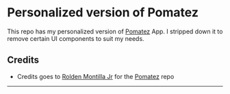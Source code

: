 # Personalized version of Pomatez

This repo has my personalized version of [Pomatez](https://github.com/roldanjr/pomatez) App. I stripped down it to remove certain UI components to suit my needs.

## Credits

- Credits goes to [Rolden Montilla Jr](https://github.com/roldanjr) for the [Pomatez](https://github.com/roldanjr/pomatez) repo

---
